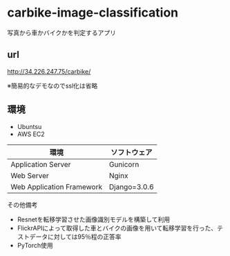 # carbike-image-classification
写真から車かバイクかを判定するアプリ

## url
http://34.226.247.75/carbike/

※簡易的なデモなのでssl化は省略

## 環境

- Ubuntsu
- AWS EC2

| 環境 | ソフトウェア |
| ---- | ---- |
| Application Server | Gunicorn |
| Web Server | Nginx |
| Web Application Framework | Django=3.0.6 |

その他備考
- Resnetを転移学習させた画像識別モデルを構築して利用
- FlickrAPIによって取得した車とバイクの画像を用いて転移学習を行った、テストデータに対しては95％程の正答率
- PyTorch使用
